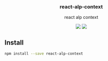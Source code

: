 <h3 align="center">
  react-alp-context
</h3>

<p align="center">
  react alp context
</p>

<p align="center">
  <a href="https://npmjs.org/package/react-alp-context"><img src="https://img.shields.io/npm/v/react-alp-context.svg?style=flat-square"></a>
  <a href="https://david-dm.org/christophehurpeau/alp?path=packages/react-alp-context"><img src="https://david-dm.org/christophehurpeau/alp?path=packages/react-alp-context.svg?style=flat-square"></a>
</p>

## Install

```sh
npm install --save react-alp-context
```
